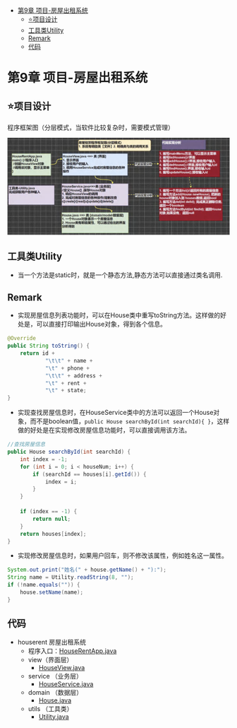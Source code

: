 - [第9章 项目-房屋出租系统](#第9章-项目-房屋出租系统)
  - [⭐️项目设计](#️项目设计)
  - [工具类Utility](#工具类utility)
  - [Remark](#remark)
  - [代码](#代码)

# 第9章 项目-房屋出租系统
## ⭐️项目设计
程序框架图（分层模式，当软件比较复杂时，需要模式管理）

<img src="/notes/img-ch9/design.png">

## 工具类Utility
* 当一个方法是static时，就是一个静态方法,静态方法可以直接通过类名调用.

## Remark
* 实现房屋信息列表功能时，可以在House类中重写toString方法。这样做的好处是，可以直接打印输出House对象，得到各个信息。
```java
@Override
public String toString() {
    return id +
            "\t\t" + name +
            "\t" + phone +
            "\t\t" + address +
            "\t" + rent +
            "\t" + state;
}
```

* 实现查找房屋信息时，在HouseService类中的方法可以返回一个House对象，而不是boolean值，`public House searchById(int searchId){ }`，这样做的好处是在实现修改房屋信息功能时，可以直接调用该方法。

```java
//查找房屋信息
public House searchById(int searchId) {
    int index = -1;
    for (int i = 0; i < houseNum; i++) {
        if (searchId == houses[i].getId()) {
            index = i;
        }
    }

    if (index == -1) {
        return null;
    }
    return houses[index];
}
```

* 实现修改房屋信息时，如果用户回车，则不修改该属性，例如姓名这一属性。

```java
System.out.print("姓名(" + house.getName() + "):");
String name = Utility.readString(8, "");
if (!name.equals("")) {
    house.setName(name);
}
```

## 代码
- houserent 房屋出租系统
  - 程序入口：[HouseRentApp.java](/code/chapter09/src/houserent/HouseRentApp.java)
  - view（界面层）
      - [HouseView.java](/code/chapter09/src/houserent/view/HouseView.java)
  - service （业务层）
      - [HouseService.java](/code/chapter09/src/houserent/service/HouseService.java)
   - domain （数据层）
      - [House.java](/code/chapter09/src/houserent/domain/House.java)
  - utils （工具类）
    - [Utility.java](/code/chapter09/src/houserent/utils/Utility.java)